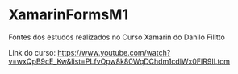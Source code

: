 # XamarinFormsM1
Fontes dos estudos realizados no Curso Xamarin do Danilo Filitto

Link do curso: https://www.youtube.com/watch?v=wxQpB9cE_Kw&list=PLfvOpw8k80WqDChdm1cdlWx0FIR9ILtcm
